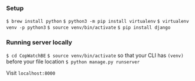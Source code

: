 ### Setup
`$ brew install python`
`$ python3 -m pip install virtualenv`
`$ virtualenv venv -p python3`
`$ source venv/bin/activate`
`$ pip install django`

### Running server locally
`$ cd CopWatchBE`
`$ source venv/bin/activate` so that your CLI has `(venv)` before your file location
`$ python manage.py runserver`

Visit `localhost:8000`
